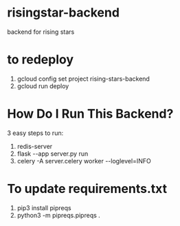 # risingstar-backend
backend for rising stars

# to redeploy
1. gcloud config set project rising-stars-backend
2. gcloud run deploy

# How Do I Run This Backend?
3 easy steps to run:
1. redis-server
2. flask --app server.py run
3. celery -A server.celery worker --loglevel=INFO

# To update requirements.txt
1. pip3 install pipreqs
2. python3 -m pipreqs.pipreqs .